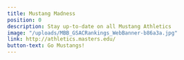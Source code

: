 ```yaml
---
title: Mustang Madness
position: 0
description: Stay up-to-date on all Mustang Athletics
image: "/uploads/MBB_GSACRankings_WebBanner-b86a3a.jpg"
link: http://athletics.masters.edu/
button-text: Go Mustangs!
---
```


